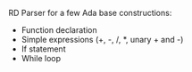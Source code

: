 RD Parser for a few Ada base constructions:
- Function declaration
- Simple expressions (+, -, /, *, unary + and -)
- If statement
- While loop
